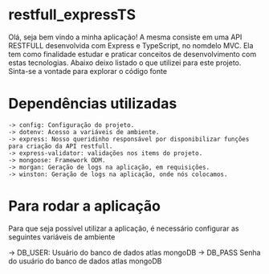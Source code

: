 # restfull_expressTS
Olá, seja bem vindo a minha aplicação! A mesma consiste em uma API RESTFULL desenvolvida com Express e TypeScript, no nomdelo MVC. Ela tem como finalidade estudar e praticar conceitos de desenvolvimento com estas tecnologias. Abaixo deixo listado o que utilizei para este projeto. Sinta-se a vontade para explorar o código fonte 

# Dependências utilizadas

    -> config: Configuração do projeto.
    -> dotenv: Acesso a variáveis de ambiente.
    -> express: Nosso queridinho responsável por disponibilizar funções para criação da API restfull.
    -> express-validator: validações nos items do projeto.
    -> mongoose: Framework ODM.
    -> morgan: Geração de logs na aplicação, em requisições.
    -> winston: Geração de logs na aplicação, onde nós colocamos.

# Para rodar a aplicação

Para que seja possível utilizar a aplicação, é necessário configurar as seguintes variáveis de ambiente

 -> DB_USER: Usuário do banco de dados atlas mongoDB
 -> DB_PASS Senha do usuário do banco de dados atlas mongoDB
